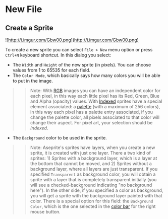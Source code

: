 # New File #

## Create a Sprite ##

![http://i.imgur.com/Gbw00.png](http://i.imgur.com/Gbw00.png)

To create a new sprite you can select `File > New` menu option or press `Ctrl+N` keyboard shortcut. In this dialog you select:

  * The `Width` and `Height` of the new sprite (in pixels). You can choose values from 1 to 65535 for each field.
  * The `Color Mode`, which basically says how many colors you will be able to put in the image.
> > Note: With [RGB](http://en.wikipedia.org/wiki/RGB_color_model) images you can have an independent color for each pixel, in this way each little pixel has its Red, Green, Blue and Alpha (opacity) values. With [Indexed](http://en.wikipedia.org/wiki/Indexed_color) sprites have a special element associated: a [palette](http://en.wikipedia.org/wiki/Palette_(computing)) (with a maximum of 256 colors), in this way each pixel has a palette entry associated, if you change the palette color, all pixels associated to that color will change their aspect. For pixel art, your selection should be _Indexed_.
  * The `Background` color to be used in the sprite.
> > Note: Aseprite's sprites have layers, when you create a new sprite, it is created with just one layer. There a two kind of sprites: 1) Sprites with a background layer, which is a layer at the bottom that cannot be moved, and 2) Sprites without a background layer, where all layers are just transparent. If you specified `Transparent` as background color, you will obtain a sprite with a layer that is completely transparent initially (you will see a checked-background indicating "no background here"). In the other side, if you specified a color as background, you will get a sprite with the background layer painted with that color.
> > There is a special option for this field: the `Background Color`, which is the one selected in the [color bar](ColorBar.md) for the right mouse button.